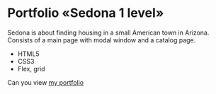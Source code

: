 # Portfolio «Sedona 1 level» 
Sedona is about finding housing in a small American town in Arizona. Consists of a main page with modal window and a catalog page. 
- HTML5
- CSS3
- Flex, grid

Can you view [my portfolio](https://victoriakhramkova.github.io/Portfolio-Sedona-1-level/)
